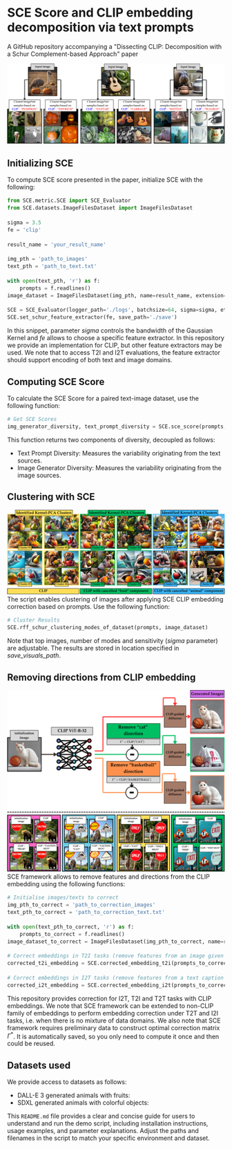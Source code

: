 # SCE Score and CLIP embedding decomposition via text prompts
A GitHub repository accompanying a "Dissecting CLIP: Decomposition with a Schur Complement-based Approach" paper

![Dissecting CLIP](images/intro_image.png)

## Initializing SCE
To compute SCE score presented in the paper, initialize SCE with the following:
```python
from SCE.metric.SCE import SCE_Evaluator
from SCE.datasets.ImageFilesDataset import ImageFilesDataset

sigma = 3.5
fe = 'clip'

result_name = 'your_result_name'

img_pth = 'path_to_images'
text_pth = 'path_to_text.txt'

with open(text_pth, 'r') as f:
    prompts = f.readlines()
image_dataset = ImageFilesDataset(img_pth, name=result_name, extension='PNG')

SCE = SCE_Evaluator(logger_path='./logs', batchsize=64, sigma=sigma, eta=0, num_samples=num_samples, result_name=result_name, rff_dim=2500, save_visuals_path=f'visuals_{result_name}')
SCE.set_schur_feature_extractor(fe, save_path='./save')
```
In this snippet, parameter _sigma_ controls the bandwidth of the Gaussian Kernel and _fe_ allows to choose a specific feature extractor. In this repository we provide an implementation for CLIP, but other feature extractors may be used. We note that to access T2I and I2T evaluations, the feature extractor should support encoding of both text and image domains. 

## Computing SCE Score
To calculate the SCE Score for a paired text-image dataset, use the following function:
```python
# Get SCE Scores
img_generator_diversity, text_prompt_diversity = SCE.sce_score(prompts, image_dataset)
```
This function returns two components of diversity, decoupled as follows:
- Text Prompt Diversity: Measures the variability originating from the text sources.
- Image Generator Diversity: Measures the variability originating from the image sources.

## Clustering with SCE
![Dissecting CLIP](images/clip_clustering.png)
The script enables clustering of images after applying SCE CLIP embedding correction based on prompts. Use the following function:
```python
# Cluster Results
SCE.rff_schur_clustering_modes_of_dataset(prompts, image_dataset)
```
Note that top images, number of modes and sensitivity (_sigma_ parameter) are adjustable. The results are stored in location specified in _save_visuals_path_.

## Removing directions from CLIP embedding
![Dissecting CLIP](images/clip_diffusion.png)
SCE framework allows to remove features and directions from the CLIP embedding using the following functions:
```python
# Initialise images/texts to correct
img_pth_to_correct = 'path_to_correction_images'
text_pth_to_correct = 'path_to_correction_text.txt'

with open(text_pth_to_correct, 'r') as f:
    prompts_to_correct = f.readlines()
image_dataset_to_correct = ImageFilesDataset(img_pth_to_correct, name=result_name, extension='PNG')

# Correct embeddings in T2I tasks (remove features from an image given a text description)
corrected_t2i_embedding = SCE.corrected_embedding_t2i(prompts_to_correct, image_dataset_to_correct, prompts, image_dataset)

# Correct embeddings in I2T tasks (remove features from a text caption given an image)
corrected_i2t_embedding = SCE.corrected_embedding_i2t(prompts_to_correct, image_dataset_to_correct, prompts, image_dataset)
```
This repository provides correction for I2T, T2I and T2T tasks with CLIP embeddings. We note that SCE framework can be extended to non-CLIP family of embeddings to perform embedding correction under T2T and I2I tasks, i.e. when there is no mixture of data domains. 
We also note that SCE framework requires preliminary data to construct optimal correction matrix $\Gamma^*$. It is automatically saved, so you only need to compute it once and then could be reused. 

## Datasets used
We provide access to datasets as follows:
- DALL-E 3 generated animals with fruits: 
- SDXL generated animals with colorful objects: 

This `README.md` file provides a clear and concise guide for users to understand and run the demo script, including installation instructions, usage examples, and parameter explanations. Adjust the paths and filenames in the script to match your specific environment and dataset.












